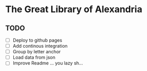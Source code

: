# The Great Library of Alexandria

## TODO

- [ ] Deploy to github pages
- [ ] Add continous integration
- [ ] Group by letter anchor
- [ ] Load data from json
- [ ] Improve Readme ... you lazy sh...
